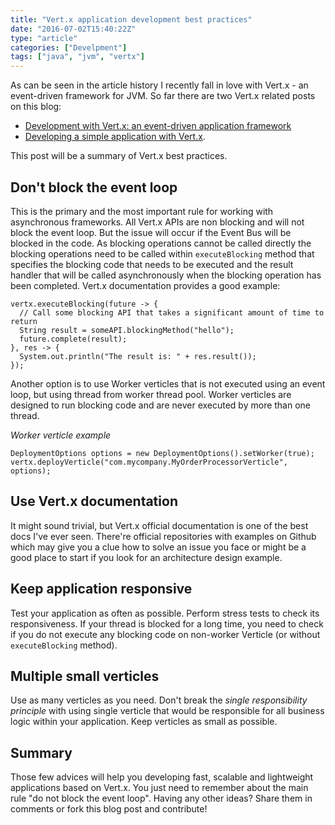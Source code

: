```yaml
---
title: "Vert.x application development best practices"
date: "2016-07-02T15:40:22Z"
type: "article"
categories: ["Develpment"]
tags: ["java", "jvm", "vertx"]
---
```


As can be seen in the article history I recently fall in love with Vert.x - an event-driven framework for JVM. So far
there are two Vert.x related posts on this blog:

  + [Development with Vert.x: an event-driven application framework](/development-with-vert.x-an-event-driven-application-framework/)
  + [Developing a simple application with Vert.x](/developing-example-vert.x-application/).

This post will be a summary of Vert.x best practices.

## Don't block the event loop

This is the primary and the most important rule for working with asynchronous frameworks. All Vert.x APIs are non blocking
and will not block the event loop. But the issue will occur if the Event Bus will be blocked in the code. As blocking
operations cannot be called directly the blocking operations need to be called within `executeBlocking` method that specifies
the blocking code that needs to be executed and the result handler that will be called asynchronously when the blocking
operation has been completed. Vert.x documentation provides a good example:

```
vertx.executeBlocking(future -> {
  // Call some blocking API that takes a significant amount of time to return
  String result = someAPI.blockingMethod("hello");
  future.complete(result);
}, res -> {
  System.out.println("The result is: " + res.result());
});
```

Another option is to use Worker verticles that is not executed using an event loop, but using thread from worker thread
pool. Worker verticles are designed to run blocking code and are never executed by more than one thread.

*Worker verticle example*
```
DeploymentOptions options = new DeploymentOptions().setWorker(true);
vertx.deployVerticle("com.mycompany.MyOrderProcessorVerticle", options);
```

## Use Vert.x documentation

It might sound trivial, but Vert.x official documentation is one of the best docs I've ever seen. There're official
repositories with examples on Github which may give you a clue how to solve an issue you face or might be a good place to
start if you look for an architecture design example.

## Keep application responsive

Test your application as often as possible. Perform stress tests to check its responsiveness. If your thread is blocked
for a long time, you need to check if you do not execute any blocking code on non-worker Verticle (or without
`executeBlocking` method).

## Multiple small verticles

Use as many verticles as you need. Don't break the *single responsibility principle* with using single verticle that would
be responsible for all business logic within your application. Keep verticles as small as possible.

## Summary

Those few advices will help you developing fast, scalable and lightweight applications based on Vert.x. You just need to
remember about the main rule "do not block the event loop". Having any other ideas? Share them in comments or fork this
blog post and contribute!